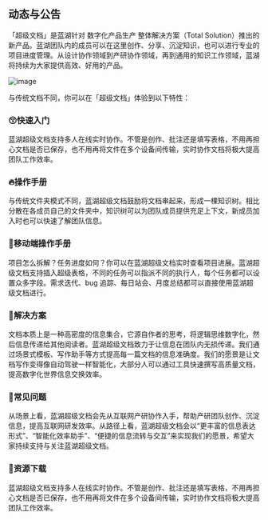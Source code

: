 ## 动态与公告 <!-- {docsify-ignore} -->

「超级文档」是蓝湖针对 数字化产品生产 整体解决方案（Total Solution）推出的新产品。蓝湖团队内的成员可以在这里创作、分享、沉淀知识，也可以进行专业的项目进度管理。从设计协作领域到产研协作领域，再到通用的知识工作领域，蓝湖将持续为大家提供高效、好用的产品。

![image](https://dsn.siimax.com/res/group1/M00/00/7D/eBhmAWHtAumABd6bAALBOmepHmo623.png)

与传统文档不同，你可以在「超级文档」体验到以下特性：


### 😚快速入门 <!-- {docsify-ignore} -->

蓝湖超级文档支持多人在线实时协作。不管是创作、批注还是填写表格，不用再担心文档是否已保存，也不用再将文件在多个设备间传输，实时协作文档将极大提高团队工作效率。

### 🔥操作手册 <!-- {docsify-ignore} -->

与传统文件夹模式不同，蓝湖超级文档鼓励将文档串起来，形成一棵知识树。相比分散在各成员自己的文件夹中，知识树可以为团队成员提供充足上下文，新成员加入时也可以快速了解团队信息。

### 🌴移动端操作手册 <!-- {docsify-ignore} -->

项目怎么拆解？任务进度如何？你可以在蓝湖超级文档实时查看项目进展。蓝湖超级文档支持插入超级表格，不同的任务可以指派不同的执行人，每个任务都可以设置众多字段。需求迭代、bug 追踪、每日站会、月度总结都可以直接使用蓝湖超级文档进行。

### 🐨解决方案 <!-- {docsify-ignore} -->

文档本质上是一种高密度的信息集合，它源自作者的思考，将逻辑思维数字化，然后信息传递给其他阅读者。蓝湖超级文档致力于让信息在团队内无损传递。我们通过场景式模板、写作助手等方式提高每一篇文档的信息准确度。我们的愿景是让文档写作变得像自动驾驶一样智能化，大部分人可以通过工具快速撰写高质量文档，提高数字化世界信息交换效率。

### 🧶常见问题 <!-- {docsify-ignore} -->

从场景上看，蓝湖超级文档会先从互联网产研协作入手，帮助产研团队创作、沉淀信息，提高互联网研发效率。从路径上看，蓝湖超级文档会以“更丰富的信息表达形式”、“智能化效率助手”、“便捷的信息流转与交互”来实现我们的愿景，希望大家持续支持与关注蓝湖超级文档。

### 🏈资源下载 <!-- {docsify-ignore} -->

蓝湖超级文档支持多人在线实时协作。不管是创作、批注还是填写表格，不用再担心文档是否已保存，也不用再将文件在多个设备间传输，实时协作文档将极大提高团队工作效率。